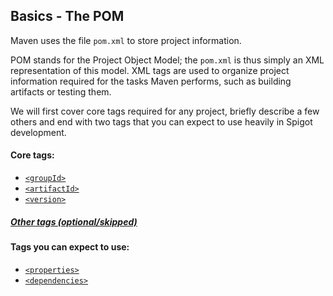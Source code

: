 ## Basics - The POM
Maven uses the file `pom.xml` to store project information.

POM stands for the Project Object Model; the `pom.xml` is thus
simply an XML representation of this model. XML tags are used
to organize project information required for the tasks Maven
performs, such as building artifacts or testing them.

We will first cover core tags required for any project,
briefly describe a few others and end with two tags that
you can expect to use heavily in Spigot development.

#### Core tags:
- [`<groupId>`](./1.1-group-id.md)
- [`<artifactId>`](./1.2-artifact-id.md)
- [`<version>`](./1.3-version.md)

##### [Other tags (optional/skipped)](./1.4-other.md)

#### Tags you can expect to use:
- [`<properties>`](./1.5-properties.md)
- [`<dependencies>`](./1.6-dependencies.md)